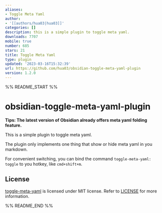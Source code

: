 ```yaml
---
aliases:
- Toggle Meta Yaml
author:
- '[[authors/hua03|hua03]]'
categories: []
description: this is a simple plugin to toggle meta yaml.
downloads: 7707
mobile: true
number: 685
stars: 21
title: Toggle Meta Yaml
type: plugin
updated: '2023-03-16T15:32:39'
url: https://github.com/hua03/obsidian-toggle-meta-yaml-plugin
version: 1.2.0
---
```


%% README_START %%

# obsidian-toggle-meta-yaml-plugin

**Tips: The latest version of Obsidian already offers meta yaml folding feature.**

This is a simple plugin to toggle meta yaml. 

The plugin only implements one thing that show or hide meta yaml in you markdown.

For convenient switching, you can bind the command `toggle-meta-yaml: toggle` to you hotkey, like `cmd+shift+m`.

## License
[toggle-meta-yaml](https://github.com/hua03/obsidian-toggle-meta-yaml-plugin) is licensed under MIT license. Refer to [LICENSE](Licence) for more information.


%% README_END %%